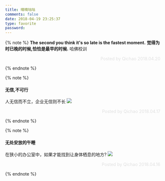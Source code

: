 ```yaml
---
title: 嘀嘀咕咕
comments: false
date: 2018-04-19 23:25:37
type: favorite
password:
---
```


{% note %}
**The second you think it's so late is the fastest moment.**
**觉得为时已晚的时候,恰恰是最早的时候.**
哈佛校训
<p style="text-align:right;color:#e0e0e0">Posted by Qichao 2018.04.20</p>
{% endnote %}

{% note %}
#### 无信,不可行
人无信而不立，企业无信则不长
<img src="http://p6spipky2.bkt.clouddn.com/qcczone/180420/2fbhKFI000.jpg?imageslim" class="full-image" />
<p style="text-align:right;color:#e0e0e0">Posted by Qichao 2018.04.17</p>
{% endnote %}

{% note %}
#### 无处安放的午睡  
在狭小的办公室中，如果才能找到让身体栖息的地方?
<img src="http://p6spipky2.bkt.clouddn.com/qcczone/180420/F5c28F6C9f.jpg?imageslim" class="full-image" />
<p style="text-align:right;color:#e0e0e0">Posted by Qichao 2018.04.16</p>
{% endnote %}







